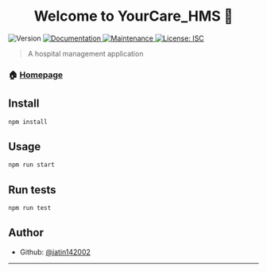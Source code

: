 <h1 align="center">Welcome to YourCare_HMS 👋</h1>
<p>
  <img alt="Version" src="https://img.shields.io/badge/version-1.0.0-blue.svg?cacheSeconds=2592000" />
  <a href="https://github.com/INVIII/QuroCare#readme" target="_blank">
    <img alt="Documentation" src="https://img.shields.io/badge/documentation-yes-brightgreen.svg" />
  </a>
  <a href="https://github.com/INVIII/QuroCare/graphs/commit-activity" target="_blank">
    <img alt="Maintenance" src="https://img.shields.io/badge/Maintained%3F-yes-green.svg" />
  </a>
  <a href="https://github.com/INVIII/QuroCare/blob/master/LICENSE" target="_blank">
    <img alt="License: ISC" src="https://img.shields.io/github/license/INVIII/QuroCare" />
  </a>
</p>

> A hospital management application

### 🏠 [Homepage](https://github.com/jatin142002/YourCare_HMS#readme)

## Install

```sh
npm install
```

## Usage

```sh
npm run start
```

## Run tests

```sh
npm run test
```

## Author

* Github: [@jatin142002](https://github.com/jatin142002)

***

